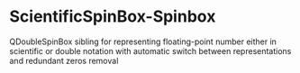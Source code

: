 # ScientificSpinBox-Spinbox
QDoubleSpinBox sibling for representing floating-point number either in scientific or double notation with automatic switch between representations and redundant zeros removal
